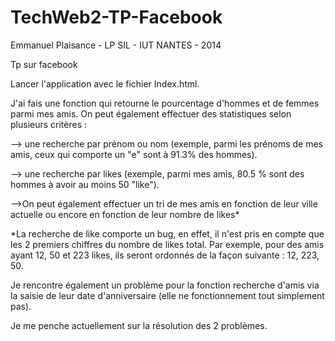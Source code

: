 TechWeb2-TP-Facebook
====================

Emmanuel Plaisance - LP SIL - IUT NANTES - 2014

Tp sur facebook

Lancer l'application avec le fichier Index.html.

J'ai fais une fonction qui retourne le pourcentage d'hommes et de femmes parmi mes amis. On peut également effectuer des statistiques selon plusieurs critères :

--> une recherche par prénom ou nom (exemple, parmi les prénoms de mes amis, ceux qui comporte un "e" sont à 91.3% des hommes).

--> une recherche par likes (exemple, parmi mes amis, 80.5 % sont des hommes à avoir au moins 50 "like").  

-->On peut également effectuer un tri de mes amis en fonction de leur ville actuelle ou encore en fonction de leur nombre de likes*

*La recherche de like comporte un bug, en effet, il n'est pris en compte que les 2 premiers chiffres du nombre de likes total. Par exemple, pour des amis ayant 12, 50 et 223 likes, ils seront ordonnés de la façon suivante : 12, 223, 50.

Je rencontre également un problème pour la fonction recherche d'amis via la saisie de leur date d'anniversaire (elle ne fonctionnement tout simplement pas).

Je me penche actuellement sur la résolution des 2 problèmes.
